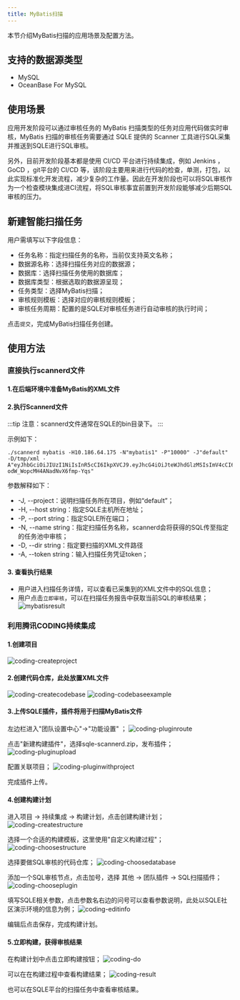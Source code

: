 ```yaml
---
title: MyBatis扫描
---
```

本节介绍MyBatis扫描的应用场景及配置方法。

## 支持的数据源类型
* MySQL
* OceanBase For MySQL

## 使用场景
应用开发阶段可以通过审核任务的 MyBatis 扫描类型的任务对应用代码做实时审核，MyBatis 扫描的审核任务需要通过 SQLE 提供的 Scanner 工具进行SQL采集并推送到SQLE进行SQL审核。

另外，目前开发阶段基本都是使用 CI/CD 平台进行持续集成，例如 Jenkins ，GoCD ，git平台的 CI/CD 等，该阶段主要用来进行代码的检查，单测，打包，以此实现标准化开发流程，减少复杂的工作量。因此在开发阶段也可以将SQL审核作为一个检查模块集成进CI流程，将SQL审核事宜前置到开发阶段能够减少后期SQL审核的压力。


## 新建智能扫描任务

用户需填写以下字段信息：

* 任务名称：指定扫描任务的名称，当前仅支持英文名称；
* 数据源名称：选择扫描任务对应的数据源；
* 数据库：选择扫描任务使用的数据库；
* 数据库类型：根据选取的数据源呈现；
* 任务类型：选择MyBatis扫描；
* 审核规则模板：选择对应的审核规则模板；
* 审核任务周期：配置的是SQLE对审核任务进行自动审核的执行时间；

点击`提交`，完成MyBatis扫描任务创建。

## 使用方法

### 直接执行scannerd文件 

#### 1.在后端环境中准备MyBatis的XML文件

#### 2.执行Scannerd文件
:::tip
注意：scannerd文件通常在SQLE的bin目录下。
::: 

示例如下：

```
./scannerd mybatis -H10.186.64.175 -N"mybatis1" -P"10000" -J"default" -D/tmp/xml -A"eyJhbGciOiJIUzI1NiIsInR5cCI6IkpXVCJ9.eyJhcG4iOiJteWJhdGlzMSIsImV4cCI6MTcyMTE4Mzc3OSwibmFtZSI6ImFkbWluIn0.Mx8G0Vttxt4hdLxn-odW_WopcMH4ANadNvX6fmp-Yqs"
```

参数解释如下：

* -J, --project：说明扫描任务所在项目，例如“default”；
* -H, --host string：指定SQLE主机所在地址；
* -P, --port string：指定SQLE所在端口；
* -N, --name string：指定扫描任务名称，scannerd会将获得的SQL传至指定的任务池中审核；
* -D, --dir string：指定要扫描的XML文件路径
* -A, --token string：输入扫描任务凭证token；

#### 3. 查看执行结果
* 用户进入扫描任务详情，可以查看已采集到的XML文件中的SQL信息；
* 用户点击`立即审核`，可以在扫描任务报告中获取当前SQL的审核结果；
![mybatisresult](img/mybatisresult.png)

### 利用腾讯CODING持续集成

#### 1.创建项目
![coding-createproject](img/coding-createproject.png)
#### 2.创建代码仓库，此处放置XML文件
![coding-createcodebase](img/coding-createcodebase.png)
![coding-codebaseexample](img/coding-codebaseexample.png)
#### 3.上传SQLE插件，插件将用于扫描MyBatis文件

左边栏进入"团队设置中心"->"功能设置" ；
![coding-pluginroute](img/coding-pluginroute.png)

点击"新建构建插件"，选择sqle-scannerd.zip，发布插件；
![coding-pluginupload](img/coding-pluginupload.png)

配置关联项目；
![coding-pluginwithproject](img/coding-pluginwithproject.png)

完成插件上传。

#### 4.创建构建计划 
进入项目 -> 持续集成 -> 构建计划，点击创建构建计划；
![coding-createstructure](img/coding-createstructure.png)

选择一个合适的构建模板，这里使用"自定义构建过程"；
![coding-choosestructure](img/coding-choosestructure.png)

选择要做SQL审核的代码仓库；
![coding-choosedatabase](img/coding-choosedatabase.png)

添加一个SQL审核节点，点击加号，选择 其他 -> 团队插件 -> SQL扫描插件； 
![coding-chooseplugin](img/coding-chooseplugin.png)

填写SQLE相关参数，点击参数名右边的问号可以查看参数说明，此处以SQLE社区演示环境的信息为例；
![coding-editinfo](img/coding-editinfo.png)

编辑后点击保存，完成构建计划。

#### 5.立即构建，获得审核结果

在构建计划中点击立即构建按钮；
![coding-do](img/coding-do.png)

可以在在构建过程中查看构建结果；
![coding-result](img/coding-result.png)

也可以在SQLE平台的扫描任务中查看审核结果。